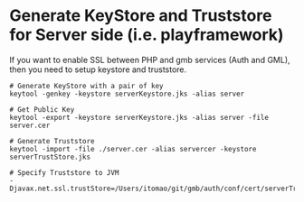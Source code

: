 
# Generate KeyStore and Truststore for Server side (i.e. playframework)
If you want to enable SSL between PHP and gmb services (Auth and GML),
then you need to setup keystore and truststore.

```
# Generate KeyStore with a pair of key
keytool -genkey -keystore serverKeystore.jks -alias server

# Get Public Key
keytool -export -keystore serverKeystore.jks -alias server -file server.cer

# Generate Truststore
keytool -import -file ./server.cer -alias servercer -keystore serverTrustStore.jks

```

```
# Specify Truststore to JVM
-Djavax.net.ssl.trustStore=/Users/itomao/git/gmb/auth/conf/cert/serverTrustStore.jks
```